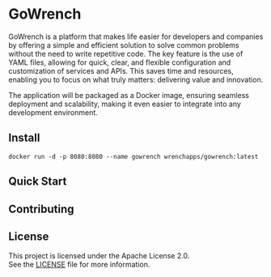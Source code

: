 # GoWrench
GoWrench is a platform that makes life easier for developers and companies by offering a simple and efficient solution to solve common problems without the need to write repetitive code. The key feature is the use of YAML files, allowing for quick, clear, and flexible configuration and customization of services and APIs. This saves time and resources, enabling you to focus on what truly matters: delivering value and innovation.

The application will be packaged as a Docker image, ensuring seamless deployment and scalability, making it even easier to integrate into any development environment.


## Install

```
docker run -d -p 8080:8080 --name gowrench wrenchapps/gowrench:latest
```


## Quick Start


## Contributing

## License
This project is licensed under the Apache License 2.0.  
See the [LICENSE](../LICENSE) file for more information.
